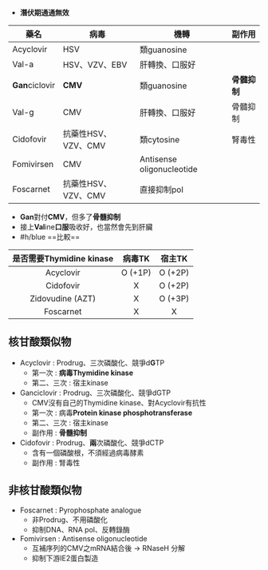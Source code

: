 - **潛伏期通通無效**

| 藥名        | 病毒                | 機轉                      | 副作用   |
|-------------|---------------------|---------------------------|----------|
| Acyclovir   | HSV                 | 類guanosine               |          |
| Val-a       | HSV、VZV、EBV       | 肝轉換、口服好            |          |
| **Gan**ciclovir | **CMV**                 | 類guanosine               | **骨髓抑制** |
| Val-g       | CMV                 | 肝轉換、口服好            | 骨髓抑制 |
| Cidofovir   | 抗藥性HSV、VZV、CMV | 類cytosine             | 腎毒性 |
| Fomivirsen  | CMV                 | Antisense oligonucleotide |          |
| Foscarnet   | 抗藥性HSV、VZV、CMV | 直接抑制pol                   |          |
- **Gan**對付**CMV**，但多了**骨髓抑制**
- 接上**Val**ine**口服**吸收好，也當然會先到肝臟
- #h/blue ==比較==

|是否需要Thymidine kinase|  病毒TK |  宿主TK |
|:------------:|:-------:|:-------:|
| Acyclovir  | O (+1P) | O (+2P) |
| Cidofovir  |    X    | O (+2P) |
| Zidovudine (AZT) |    X    | O (+3P) |
| Foscarnet  |    X    |    X    |
## 核甘酸類似物
- Acyclovir : Prodrug、三次磷酸化、競爭d**G**TP
	- 第一次 : **病毒Thymidine kinase**
	- 第二、三次 : 宿主kinase
- Ganciclovir : Prodrug、三次磷酸化、競爭dGTP
	- CMV沒有自己的Thymidine kinase、對Acyclovir有抗性
	- 第一次 : 病毒**Protein kinase phosphotransferase**
	- 第二、三次 : 宿主kinase
	- 副作用 : **骨髓抑制**
- Cidofovir : Prodrug、**兩**次磷酸化、競爭dCTP
	- 含有一個磷酸根，不須經過病毒酵素
	- 副作用 : 腎毒性
## 非核甘酸類似物
- Foscarnet : Pyrophosphate analogue
	- 非Prodrug、不用磷酸化
	- 抑制DNA、RNA pol、反轉錄酶
- Fomivirsen : Antisense oligonucleotide
	- 互補序列的CMV之mRNA結合後 -> RNaseH 分解
	- 抑制下游IE2蛋白製造
